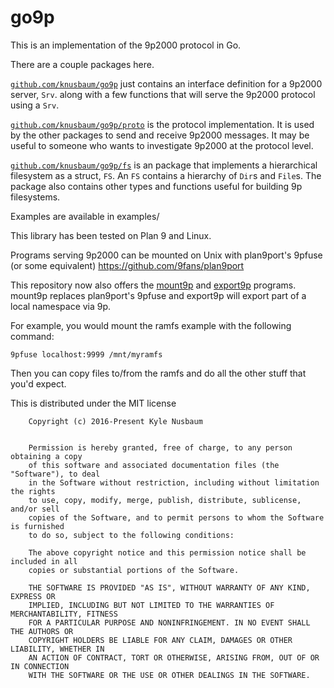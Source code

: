 # go9p
This is an implementation of the 9p2000 protocol in Go.

There are a couple packages here.

[`github.com/knusbaum/go9p`](http://godoc.org/github.com/knusbaum/go9p) just contains an interface definition for a 9p2000 server, `Srv`.
along with a few functions that will serve the 9p2000 protocol using a `Srv`.

[`github.com/knusbaum/go9p/proto`](http://godoc.org/github.com/knusbaum/go9p/proto) is the protocol implementation. It is used by the other packages to
send and receive 9p2000 messages. It may be useful to someone who wants to investigate 9p2000 at the
protocol level.

[`github.com/knusbaum/go9p/fs`](http://godoc.org/github.com/knusbaum/go9p/fs) is an package that implements a hierarchical filesystem as a struct, `FS`.
An `FS` contains a hierarchy of `Dir`s and `File`s. The package also contains other types and functions 
useful for building 9p filesystems.

Examples are available in examples/

This library has been tested on Plan 9 and Linux.

Programs serving 9p2000 can be mounted on Unix with plan9port's 9pfuse (or some equivalent)
https://github.com/9fans/plan9port

This repository now also offers the [mount9p](cmd/mount9p) and [export9p](cmd/export9p) programs.
mount9p replaces plan9port's 9pfuse and export9p will export part of a local namespace via 9p.

For example, you would mount the ramfs example with the following command:
```
9pfuse localhost:9999 /mnt/myramfs
```
Then you can copy files to/from the ramfs and do all the other stuff that you'd expect.

This is distributed under the MIT license

```
    Copyright (c) 2016-Present Kyle Nusbaum


    Permission is hereby granted, free of charge, to any person obtaining a copy
    of this software and associated documentation files (the "Software"), to deal
    in the Software without restriction, including without limitation the rights
    to use, copy, modify, merge, publish, distribute, sublicense, and/or sell
    copies of the Software, and to permit persons to whom the Software is furnished
    to do so, subject to the following conditions:

    The above copyright notice and this permission notice shall be included in all
    copies or substantial portions of the Software.

    THE SOFTWARE IS PROVIDED "AS IS", WITHOUT WARRANTY OF ANY KIND, EXPRESS OR
    IMPLIED, INCLUDING BUT NOT LIMITED TO THE WARRANTIES OF MERCHANTABILITY, FITNESS
    FOR A PARTICULAR PURPOSE AND NONINFRINGEMENT. IN NO EVENT SHALL THE AUTHORS OR
    COPYRIGHT HOLDERS BE LIABLE FOR ANY CLAIM, DAMAGES OR OTHER LIABILITY, WHETHER IN
    AN ACTION OF CONTRACT, TORT OR OTHERWISE, ARISING FROM, OUT OF OR IN CONNECTION
    WITH THE SOFTWARE OR THE USE OR OTHER DEALINGS IN THE SOFTWARE.

```